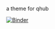 a theme for qhub

[![Binder](https://mybinder.org/badge_logo.svg)](https://mybinder.org/v2/gh/Quansight/qurated-theme/master?urlpath=lab)
